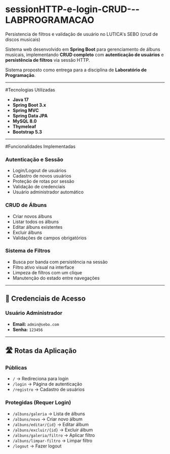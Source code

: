 # sessionHTTP-e-login-CRUD---LABPROGRAMACAO
Persistencia de filtros e validação de usuário no LUTICA's SEBO (crud de discos musicais)

Sistema web desenvolvido em **Spring Boot** para gerenciamento de álbuns musicais, implementando **CRUD completo** com **autenticação de usuários** e **persistência de filtros** via sessão HTTP.

Sistema proposto como entrega para a disciplina de **Laboratório de Programação**.

---

#Tecnologias Utilizadas

- **Java 17**
- **Spring Boot 3.x**
- **Spring MVC**
- **Spring Data JPA**
- **MySQL 8.0**
- **Thymeleaf**
- **Bootstrap 5.3**

---

#Funcionalidades Implementadas

### Autenticação e Sessão
- Login/Logout de usuários
- Cadastro de novos usuários
- Proteção de rotas por sessão
- Validação de credenciais
- Usuário administrador automático

### CRUD de Álbuns
- Criar novos álbuns
- Listar todos os álbuns
- Editar álbuns existentes
- Excluir álbuns
- Validações de campos obrigatórios

### Sistema de Filtros
- Busca por banda com persistência na sessão
- Filtro ativo visual na interface
- Limpeza de filtros com um clique
- Manutenção do estado entre navegações

---

## 🔑 Credenciais de Acesso

### Usuário Administrador
- **Email:** `admin@sebo.com`
- **Senha:** `123456`

---

## 🛣️ Rotas da Aplicação

### Públicas
- `/` → Redireciona para login
- `/login` → Página de autenticação
- `/registro` → Cadastro de usuários

### Protegidas (Requer Login)
- `/albuns/galeria` → Lista de álbuns
- `/albuns/novo` → Criar novo álbum
- `/albuns/editar/{id}` → Editar álbum
- `/albuns/excluir/{id}` → Excluir álbum
- `/albuns/galeria/filtro` → Aplicar filtro
- `/albuns/limpar-filtro` → Limpar filtro
- `/logout` → Fazer logout
